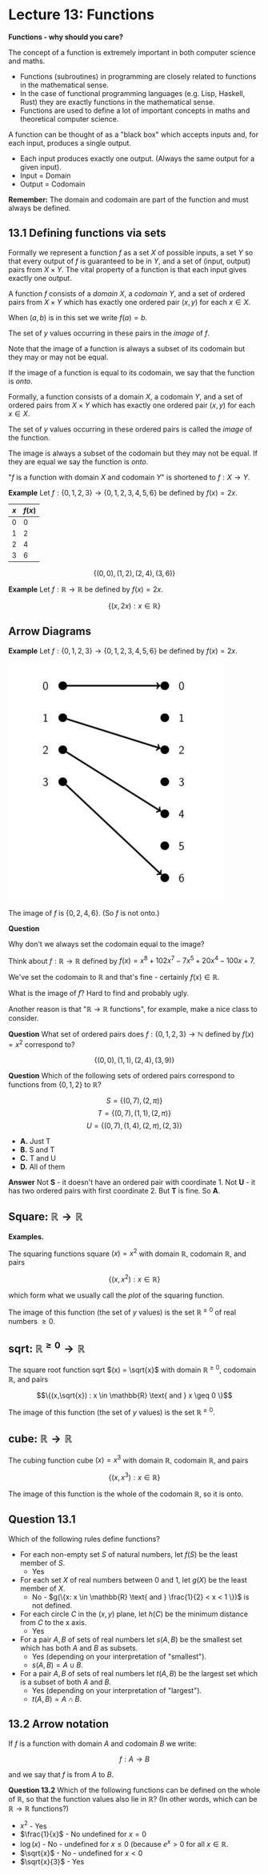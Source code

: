 # Lecture 13: Functions

**Functions - why should you care?**

The concept of a function is extremely important in both computer science and
maths.

- Functions (subroutines) in programming are closely related to functions in the
  mathematical sense.
- In the case of functional programming languages (e.g. Lisp, Haskell, Rust)
  they are exactly functions in the mathematical sense.
- Functions are used to define a lot of important concepts in maths and
  theoretical computer science.

A function can be thought of as a "black box" which accepts inputs and, for each
input, produces a single output.

- Each input produces exactly one output. (Always the same output for a given
  input).
- Input = Domain
- Output = Codomain

**Remember:** The domain and codomain are part of the function and must always
be defined.

## 13.1 Defining functions via sets

Formally we represent a function $f$ as a set $X$ of possible inputs, a set $Y$
so that every output of $f$ is guaranteed to be in $Y$, and a set of (input,
output) pairs from $X \times Y$. The vital property of a function is that each
input gives exactly one output.

A function $f$ consists of a _domain_ $X$, a _codomain_ $Y$, and a set of
ordered pairs from $X \times Y$ which has exactly one ordered pair $(x,y)$ for
each $x \in X$.

When $(a,b)$ is in this set we write $f(a) = b$.

The set of $y$ values occurring in these pairs in the _image_ of $f$.

Note that the image of a function is always a subset of its codomain but they
may or may not be equal.

If the image of a function is equal to its codomain, we say that the function is
_onto_.

Formally, a function consists of a domain $X$, a codomain $Y$, and a set of
ordered pairs from $X \times Y$ which has exactly one ordered pair $(x,y)$ for
each $x \in X$.

The set of $y$ values occurring in these ordered pairs is called the _image_ of
the function.

The image is always a subset of the codomain but they may not be equal. If they
are equal we say the function is _onto_.

"$f$ is a function with domain $X$ and codomain $Y$" is shortened to $f: X
\rightarrow Y$.

**Example** Let $f: \{0,1,2,3\} \rightarrow \{0,1,2,3,4,5,6\}$ be defined by
$f(x) = 2x$.

| $x$ | $f(x)$ |
|-----|--------|
|  0  |    0   |
|  1  |    2   |
|  2  |    4   |
|  3  |    6   |

$$\{(0,0),(1,2),(2,4),(3,6)\}$$

**Example** Let $f: \mathbb{R} \rightarrow \mathbb{R}$ be defined by $f(x) =
2x$.

$$\{(x,2x): x \in \mathbb{R}\}$$

## Arrow Diagrams

**Example** Let $f: \{0,1,2,3\} \rightarrow \{0,1,2,3,4,5,6\}$ be defined by
$f(x) = 2x$.

![](images/L13-P50.png)

The image of $f$ is $\{0,2,4,6\}$. (So $f$ is not onto.)

**Question**

Why don't we always set the codomain equal to the image?

Think about $f: \mathbb{R} \rightarrow \mathbb{R}$ defined by $f(x) = x^8 +
102x^7 - 7x^5 + 20x^4 - 100x + 7$.

We've set the codomain to $\mathbb{R}$ and that's fine - certainly $f(x) \in
\mathbb{R}$.

What is the image of $f$? Hard to find and probably ugly.

Another reason is that "$\mathbb{R} \rightarrow \mathbb{R}$ functions", for
example, make a nice class to consider.

**Question** What set of ordered pairs does $f: \{0,1,2,3\} \rightarrow
\mathbb{N}$ defined by $f(x) = x^2$ correspond to?

$$\{(0,0),(1,1),(2,4),(3,9)\}$$

**Question** Which of the following sets of ordered pairs correspond to
functions from $\{0,1,2\}$ to $\mathbb{R}$?

$$S = \{(0,7),(2,\pi)\}$$
$$T = \{(0,7),(1,1),(2,\pi)\}$$
$$U = \{(0,7),(1,4),(2,\pi),(2,3)\}$$

- **A.** Just T
- **B.** S and T
- **C.** T and U
- **D.** All of them

**Answer** Not **S** - it doesn't have an ordered pair with coordinate 1. Not
**U** - it has two ordered pairs with first coordinate 2. But **T** is fine. So
**A**.

## Square: $\mathbb{R} \rightarrow \mathbb{R}$

**Examples.**

The squaring functions square $(x) = x^2$ with domain $\mathbb{R}$, codomain
$\mathbb{R}$, and pairs

$$\{(x,x^2) : x \in \mathbb{R}\}$$

which form what we usually call the _plot_ of the squaring function.

The image of this function (the set of _y_ values) is the set
$\mathbb{R}^{\geq 0}$ of real numbers $\geq 0$.

## sqrt: $\mathbb{R}^{\geq 0} \rightarrow \mathbb{R}$

The square root function sqrt $(x) = \sqrt{x}$ with domain $\mathbb{R}^{\geq
0}$, codomain $\mathbb{R}$, and pairs

$$\{(x,\sqrt{x}) : x \in \mathbb{R} \text{ and } x \geq 0 \}$$

The image of this function (the set of $y$ values) is the set $\mathbb{R}^{\geq
0}$.

## cube: $\mathbb{R} \rightarrow \mathbb{R}$

The cubing function cube $(x) = x^3$ with domain $\mathbb{R}$, codomain
$\mathbb{R}$, and pairs

$$\{(x,x^3): x \in \mathbb{R}\}$$

The image of this function is the whole of the codomain $\mathbb{R}$, so it is
onto.

## Question 13.1

Which of the following rules define functions?

- For each non-empty set $S$ of natural numbers, let $f(S)$ be the least member
  of $S$.
  - Yes
- For each set $X$ of real numbers between 0 and 1, let $g(X)$ be the least
  member of $X$.
  - No - $g(\{x: x \in \mathbb{R} \text{ and } \frac{1}{2} < x < 1 \})$ is not
    defined.
- For each circle $C$ in the $(x,y)$ plane, let $h(C)$ be the minimum distance
  from $C$ to the x axis.
  - Yes
- For a pair $A, B$ of sets of real numbers let $s(A,B)$ be the smallest set
  which has both $A$ and $B$ as subsets.
  - Yes (depending on your interpretation of "smallest").
  - $s(A,B) = A \cup B$.
- For a pair $A,B$ of sets of real numbers let $t(A,B)$ be the largest set which
  is a subset of both $A$ and $B$.
  - Yes (depending on your interpretation of "largest").
  - $t(A,B) = A \cap B$.

## 13.2 Arrow notation

If $f$ is a function with domain $A$ and codomain $B$ we write:

$$f: A \rightarrow B$$

and we say that $f$ is from $A$ to $B$.

**Question 13.2** Which of the following functions can be defined on the whole
of $\mathbb{R}$, so that the function values also lie in $\mathbb{R}$? (In other
words, which can be $\mathbb{R} \rightarrow \mathbb{R}$ functions?)

- $x^2$ - Yes
- $\frac{1}{x}$ - No undefined for $x = 0$
- $\log(x)$ - No - undefined for $x \leq 0$ (because $e^x > 0$ for all $x \in
  \mathbb{R}$.
- $\sqrt{x}$ - No - undefined for $x < 0$
- $\sqrt{x}{3}$ - Yes
